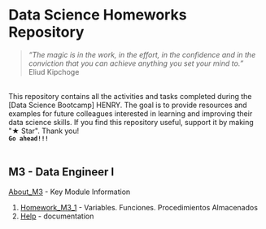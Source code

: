 # Data Science Homeworks Repository 
>*“The magic is in the work, in the effort, in the confidence and in the conviction that you can achieve anything you set your mind to.”*<br />
>Eliud Kipchoge

<br />This repository contains all the activities and tasks completed during the [Data Science Bootcamp] HENRY. The goal is to provide resources and examples for future colleagues interested in learning and improving their data science skills. If you find this repository useful, support it by making "★ Star". Thank you! <br />
**```Go ahead!!!```** <br />
<br />

M3 - Data Engineer I 
------------- 
[About_M3](M3/About_M3.md) - Key Module Information
1. [Homework_M3_1](M3/Homework_M3_1_VariablesFunctionsProcedures.sql) - Variables. Funciones. Procedimientos Almacenados
2. [Help](.ipynb) -  documentation

<br />

